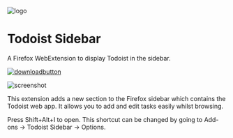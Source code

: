 ![logo](https://raw.githubusercontent.com/theoosborn/firefox-todoist-sidebar/master/icons/icon2_96.png)
# Todoist Sidebar
A Firefox WebExtension to display Todoist in the sidebar. 

<a href="https://addons.mozilla.org/en-US/firefox/addon/todoist_sidebar/">![downloadbutton](https://addons.cdn.mozilla.net/static/img/addons-buttons/AMO-button_2.png)</a>

![screenshot](https://i.imgur.com/YesYbfS.png)

This extension adds a new section to the Firefox sidebar which contains the Todoist web app. It allows you to add and edit tasks easily whilst browsing.

Press Shift+Alt+I to open. This shortcut can be changed by going to Add-ons -> Todoist Sidebar -> Options.
